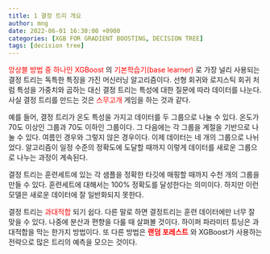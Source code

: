 ```yaml
---
title: 1 결정 트리 개요
author: mng
date: 2022-06-01 16:30:00 +0900
categories: [XGB FOR GRADIENT BOOSTING, DECISION TREE]
tags: [decision tree]
---
```

<span style="color:red">
앙상블 방법 중 하나인 XGBoost
</span>
의
<span style="color:red">
기본학습기(base learner)
</span>
로 가장 널리 사용되는 결정 트리는 독특한 특징을 가진 머신러닝 알고리즘이다.
선형 회귀와 로지스틱 회귀 처럼 특성을 가중치와 곱하는 대신 결정 트리는 특성에 대한 질문에 따라 데이터를 나눈다.
사실 결정 트리를 만드는 것은
<span style="color:red">
스무고개
</span>
게임을 하는 것과 같다.

예를 들어, 결정 트리가 온도 특성을 가지고 데이터를 두 그룹으로 나눌 수 있다.
온도가 70도 이상인 그룹과 70도 이하인 그룹이다.
그 다음에는 각 그룹을 계절을 기반으로 나눌 수 있다.
여름인 경우와 그렇지 않은 경우이다.
이제 데이터는 네 개의 그룹으로 나뉘었다.
알고리즘이 일정 수준의 정확도에 도달할 때까지 이렇게 데이터를 새로운 그룹으로 나누는 과정이 계속된다.

결정 트리는 훈련세트에 있는 각 샘플을 정확한 타깃에 매핑할 때까지 수천 개의 그룹을 만들 수 있다.
훈련세트에 대해서는 100% 정확도를 달성한다는 의미이다.
하지만 이런 모델은 새로운 데이터에 잘 일반화되지 못한다.

결정 트리는
<span style="color:red">
과대적합
</span>
되기 쉽다.
다른 말로 하면 결정트리는 훈련 데이터에만 너무 잘 맞을 수 있다.
나중에 분산과 편향을 다룰 때 살펴볼 것이다.
하이퍼 파라미터 튜닝은 과대적합을 막는 한가지 방법이다.
또 다른 방법은
<span style="color:red">
**랜덤 포레스트**
</span>
와 XGBoost가 사용하는 전략으로 많은 트리의 예측을 모으는 것이다.
